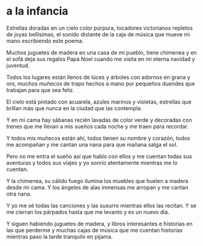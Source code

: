 # a la infancia

Estrellas doradas en un cielo color púrpura,
tocadores victorianos repletos de joyas bellísimas,
el sonido distante de la caja de música
que mueve mi mano escribiendo este poema.

Muchos juguetes de madera en una casa de mi pueblo,
tiene chimenea y en el sofá deja sus regalos
Papá Noel cuando me visita
en mi eterna navidad y juventud.

Todos los lugares están llenos de lúces y árboles
con adornos en grana y oro, muchos muñecos de
trapo hechos a mano por pequeños duendes
que trabajan para que sea feliz.

El cielo está pintado con acuarela, azules
marinos y violetas, estrellas que brillan
más que nunca en la ciudad
que las contempla.

Y en mi cama hay sábanas recién lavadas
de color verde y decoradas con trenes
que me llevan a mis sueños cada noche
y me traen para recordar.

Y todos mis muñecos están ahí, todos tienen
su nombre y corazón, todos me acompañan
y me cantan una nana para
que mañana salga el sol.

Pero no me entra el sueño
así que hablo con ellos y me cuentan
todas sus aventuras y todos sus viajes
y yo sonrío atentamente mientras me lo cuentan.

Y la chimenea, su cálido fuego ilumina
los muebles que huelen a madera desde
mi cama. Y los ángeles de alas inmensas
me arropan y me cantan otra nana.

Y yo me sé todas las canciones y las
susurro mientras ellos las recitan.
Y se me cierran los párpados hasta
que me levanto y es un nuevo día.

Y siguen habiendo juguetes de madera,
y libros interesantes e historias en las que perderme
y muchas cajas de música que me cuentan historias
mientras paso la tarde tranquilo en pijama.